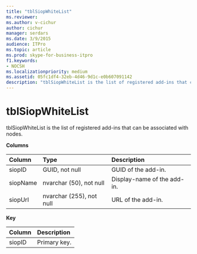 ```yaml
---
title: "tblSiopWhiteList"
ms.reviewer: 
ms.author: v-cichur
author: cichur
manager: serdars
ms.date: 3/9/2015
audience: ITPro
ms.topic: article
ms.prod: skype-for-business-itpro
f1.keywords:
- NOCSH
ms.localizationpriority: medium
ms.assetid: 05fc1df4-32eb-4d46-9d1c-e0b607091142
description: "tblSiopWhiteList is the list of registered add-ins that can be associated with nodes."
---
```


# tblSiopWhiteList
 
tblSiopWhiteList is the list of registered add-ins that can be associated with nodes.
  
**Columns**

|**Column**|**Type**|**Description**|
|:-----|:-----|:-----|
|siopID  <br/> |GUID, not null  <br/> |GUID of the add-in.  <br/> |
|siopName  <br/> |nvarchar (50), not null  <br/> |Display-name of the add-in.  <br/> |
|siopUrl  <br/> |nvarchar (255), not null  <br/> |URL of the add-in.  <br/> |
   
**Key**

|**Column**|**Description**|
|:-----|:-----|
|siopID  <br/> |Primary key.  <br/> |
   

